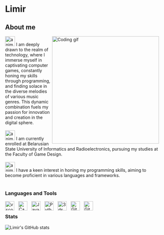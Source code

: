 #  Limir

## About me
<p>
 <img align="right" width="350" src="https://user-images.githubusercontent.com/74038190/212284164-662b26f5-a2e4-49cb-b675-4af56e609afa.gif" alt="Coding gif" />
  <img src="https://fonts.gstatic.com/s/e/notoemoji/latest/2764_fe0f_200d_1f525/512.gif" alt="animated flaming heart emoji" width="32" height="32"> I am deeply drawn to the realm of technology, where I immerse myself in captivating computer games, constantly honing my skills through programming, and finding solace in the diverse melodies of various music genres. This dynamic combination fuels my passion for innovation and creation in the digital sphere.<br/><br/>
  <img src="https://fonts.gstatic.com/s/e/notoemoji/latest/1f393/512.gif" alt="animated square academic cap amoji" width="32" height="32"> I am currently enrolled at Belarusian State University of Informatics and Radioelectronics, pursuing my studies at the Faculty of Game Design.<br/><br/>
  <img src="https://fonts.gstatic.com/s/e/notoemoji/latest/1f30e/512.gif" alt="animated globe emoji" width="32" height="32"> I have a keen interest in honing my programming skills, aiming to become proficient in various languages and frameworks.<br/><br/>
</p>

### Languages and Tools

<img align="left" alt="vscode" width="30px" style="padding-right:10px;" src="https://cdn.jsdelivr.net/gh/devicons/devicon@latest/icons/vscode/vscode-original.svg" />
<img align="left" alt="C++" width="30px" style="padding-right:10px;" src="https://cdn.jsdelivr.net/gh/devicons/devicon@latest/icons/cplusplus/cplusplus-original.svg" />
<img align="left" alt="Java" width="30px" style="padding-right:10px;" src="https://cdn.jsdelivr.net/gh/devicons/devicon/icons/java/java-original.svg"/>
<img align="left" alt="Python" width="30px" style="padding-right:10px;" src="https://cdn.jsdelivr.net/gh/devicons/devicon/icons/python/python-plain.svg" />
<img align="left" alt="3dsMax" width="30px" style="padding-right:10px;" src="https://cdn.jsdelivr.net/gh/devicons/devicon@latest/icons/threedsmax/threedsmax-original.svg" />
<img align="left" alt="Git" width="30px" style="padding-right:10px;" src="https://cdn.jsdelivr.net/gh/devicons/devicon@latest/icons/git/git-original.svg" />
<img align="left" alt="GitHub" width="30px" style="padding-right:10px;" src="https://cdn.jsdelivr.net/gh/devicons/devicon@latest/icons/github/github-original.svg" />
<br />

### Stats

![Limir's GitHub stats](https://github-readme-stats.vercel.app/api?username=L1mir&show_icons=true&theme=material-palenight)

<!-- ![GitHub Streak](https://streak-stats.demolab.com?user=L1mir&theme=material-palenight&border_radius=4.5) -->
